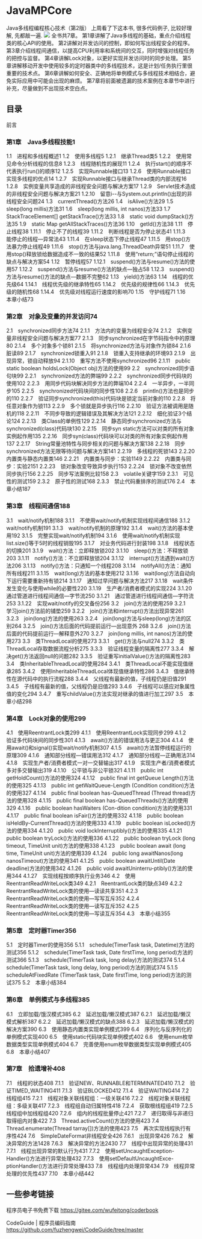# JavaMPCore
Java多线程编程核心技术（第2版）
上周看了下这本书, 很多代码例子, 比较好理解, 先都敲一遍.
![](image/2023-08-21-11-09-55.png)
全书共7章。
第1章讲解了Java多线程的基础，重点介绍线程类的核心API的使用。
第2讲解对并发访问的控制，即如何写出线程安全的程序。
第3章介绍线程间通信，以提高CPU利用率和系统间的交互，同时增强对线程任务的把控与监督。
第4章讲解Lock对象，以更好实现并发访问时的同步处理。
第5章讲解移动开发中使用较多的定时器类中的多线程技术，这是计划/任务执行里很重要的技术点。
第6章讲解如何安全、正确地将单例模式与多线程技术相结合，避免实际应用中可能会出现的麻烦。
第7章将前面被遗漏的技术案例在本章节中进行补充，尽量做到不出现技术空白点。


## 目录
前言
### 第1章　Java多线程技能1
1.1　进程和多线程概述1
1.2　使用多线程5
1.2.1　继承Thread类5
1.2.2　使用常见命令分析线程的信息8
1.2.3　线程随机性的展现11
1.2.4　执行start()的顺序不代表执行run()的顺序12
1.2.5　实现Runnable接口13
1.2.6　使用Runnable接口实现多线程的优点14
1.2.7　实现Runnable接口与继承Thread类的内部流程16
1.2.8　实例变量共享造成的非线程安全问题与解决方案17
1.2.9　Servlet技术造成的非线程安全问题与解决方案21
1.2.10　留意i--与System.out.println()出现的非线程安全问题24
1.3　currentThread()方法26
1.4　isAlive()方法29
1.5　sleep(long millis)方法31
1.6　sleep(long millis, int nanos)方法33
1.7　StackTraceElement[] getStackTrace()方法33
1.8　static void dumpStack()方法35
1.9　static Map getAllStackTraces()方法36
1.10　getId()方法38
1.11　停止线程38
1.11.1　停止不了的线程39
1.11.2　判断线程是否为停止状态41
1.11.3　能停止的线程—异常法43
1.11.4　在sleep状态下停止线程47
1.11.5　用stop()方法暴力停止线程49
1.11.6　stop()方法与java.lang.ThreadDeath异常51
1.11.7　使用stop()释放锁给数据造成不一致的结果52
1.11.8　使用“return;”语句停止线程的缺点与解决方案54
1.12　暂停线程57
1.12.1　suspend()方法与resume()方法的使用57
1.12.2　suspend()方法与resume()方法的缺点—独占58
1.12.3　suspend()方法与resume()方法的缺点—数据不完整62
1.13　yield()方法63
1.14　线程的优先级64
1.14.1　线程优先级的继承特性65
1.14.2　优先级的规律性66
1.14.3　优先级的随机性68
1.14.4　优先级对线程运行速度的影响70
1.15　守护线程71
1.16　本章小结73
### 第2章　对象及变量的并发访问74
2.1　synchronized同步方法74
2.1.1　方法内的变量为线程安全74
2.1.2　实例变量非线程安全问题与解决方案77
2.1.3　同步synchronized在字节码指令中的原理80
2.1.4　多个对象多个锁81
2.1.5　将synchronized方法与对象作为锁84
2.1.6　脏读89
2.1.7　synchronized锁重入91
2.1.8　锁重入支持继承的环境93
2.1.9　出现异常，锁自动释放94
2.1.10　重写方法不使用synchronized96
2.1.11　public static boolean holdsLock(Object obj)方法的使用99
2.2　synchronized同步语句块99
2.2.1　synchronized方法的弊端99
2.2.2　synchronized同步代码块的使用102
2.2.3　用同步代码块解决同步方法的弊端104
2.2.4　一半异步，一半同步105
2.2.5　synchronized代码块间的同步性108
2.2.6　println()方法也是同步的110
2.2.7　验证同步synchronized(this)代码块是锁定当前对象的110
2.2.8　将任意对象作为锁113
2.2.9　多个锁就是异步执行116
2.2.10　验证方法被调用是随机的118
2.2.11　不同步导致的逻辑错误及其解决方法121
2.2.12　细化验证3个结论124
2.2.13　类Class的单例性129
2.2.14　静态同步synchronized方法与synchronized(class)代码块130
2.2.15　同步syn static方法可以对类的所有对象实例起作用135
2.2.16　同步syn(class)代码块可以对类的所有对象实例起作用137
2.2.17　String常量池特性与同步相关的问题与解决方案138
2.2.18　同步synchronized方法无限等待问题与解决方案141
2.2.19　多线程的死锁143
2.2.20　内置类与静态内置类146
2.2.21　内置类与同步：实验1149
2.2.22　内置类与同步：实验2151
2.2.23　锁对象改变导致异步执行153
2.2.24　锁对象不改变依然同步执行156
2.2.25　同步写法案例比较158
2.3　volatile关键字159
2.3.1　可见性的测试159
2.3.2　原子性的测试168
2.3.3　禁止代码重排序的测试176
2.4　本章小结187
### 第3章　线程间通信188
3.1　wait/notify机制188
3.1.1　不使用wait/notify机制实现线程间通信188
3.1.2　wait/notify机制191
3.1.3　wait/notify机制的原理192
3.1.4　wait()方法的基本使用192
3.1.5　完整实现wait/notify机制194
3.1.6　使用wait/notify机制实现list.size()等于5时的线程销毁195
3.1.7　对业务代码进行封装198
3.1.8　线程状态的切换201
3.1.9　wait()方法：立即释放锁202
3.1.10　sleep()方法：不释放锁203
3.1.11　notify()方法：不立即释放锁204
3.1.12　interrupt()方法遇到wait()方法206
3.1.13　notify()方法：只通知一个线程208
3.1.14　notifyAll()方法：通知所有线程211
3.1.15　wait(long)方法的基本使用212
3.1.16　wait(long)方法自动向下运行需要重新持有锁214
3.1.17　通知过早问题与解决方法217
3.1.18　wait条件发生变化与使用while的必要性220
3.1.19　生产者/消费者模式的实现224
3.1.20　通过管道进行线程间通信—字节流250
3.1.21　通过管道进行线程间通信—字符流253
3.1.22　实现wait/notify的交叉备份256
3.2　join()方法的使用259
3.2.1　学习join()方法前的铺垫259
3.2.2　join()方法和interrupt()方法出现异常261
3.2.3　join(long)方法的使用263
3.2.4　join(long)方法与sleep(long)方法的区别264
3.2.5　join()方法后面的代码提前运行—出现意外 268
3.2.6　join()方法后面的代码提前运行—解释意外270
3.2.7　join(long millis, int nanos)方法的使用273
3.3　类ThreadLocal的使用273
3.3.1　get()方法与null274
3.3.2　类ThreadLocal存取数据流程分析275
3.3.3　验证线程变量的隔离性277
3.3.4　解决get()方法返回null的问题282
3.3.5　验证重写initialValue()方法的隔离性283
3.4　类InheritableThreadLocal的使用284
3.4.1　类ThreadLocal不能实现值继承285
3.4.2　使用InheritableThreadLocal体现值继承特性286
3.4.3　值继承特性在源代码中的执行流程288
3.4.4　父线程有最新的值，子线程仍是旧值291
3.4.5　子线程有最新的值，父线程仍是旧值293
3.4.6　子线程可以感应对象属性值的变化294
3.4.7　重写childValue()方法实现对继承的值进行加工297
3.5　本章小结298
### 第4章　Lock对象的使用299
4.1　使用ReentrantLock类299
4.1.1　使用ReentrantLock实现同步299
4.1.2　验证多代码块间的同步性301
4.1.3　await()方法的错误用法与更正304
4.1.4　使用await()和signal()实现wait/notify机制307
4.1.5　await()方法暂停线程运行的原理309
4.1.6　通知部分线程—错误用法312
4.1.7　通知部分线程—正确用法314
4.1.8　实现生产者/消费者模式一对一交替输出317
4.1.9　实现生产者/消费者模式多对多交替输出319
4.1.10　公平锁与非公平锁321
4.1.11　public int getHoldCount()方法的使用324
4.1.12　public final int getQueue Length()方法的使用325
4.1.13　public int getWaitQueue-Length (Condition condition)方法的使用327
4.1.14　public final boolean has-QueuedThread (Thread thread)方法的使用328
4.1.15　public final boolean has-QueuedThreads()方法的使用329
4.1.16　public boolean hasWaiters (Con-dition condition)方法的使用331
4.1.17　public final boolean isFair()方法的使用332
4.1.18　public boolean isHeldBy-CurrentThread()方法的使用333
4.1.19　public boolean isLocked()方法的使用334
4.1.20　public void lockInterruptibly()方法的使用335
4.1.21　public boolean tryLock()方法的使用336
4.1.22　public boolean tryLock (long timeout, TimeUnit unit)方法的使用338
4.1.23　public boolean await (long time, TimeUnit unit)方法的使用339
4.1.24　public long awaitNanos(long nanosTimeout)方法的使用341
4.1.25　public boolean awaitUntil(Date deadline)方法的使用342
4.1.26　public void awaitUninterru-ptibly()方法的使用344
4.1.27　实现线程按顺序执行业务346
4.2　使用ReentrantReadWriteLock类349
4.2.1　ReentrantLock类的缺点349
4.2.2　ReentrantReadWriteLock类的使用—读读共享351
4.2.3　ReentrantReadWriteLock类的使用—写写互斥352
4.2.4　ReentrantReadWriteLock类的使用—读写互斥352
4.2.5　ReentrantReadWriteLock类的使用—写读互斥354
4.3　本章小结355
### 第5章　定时器Timer356
5.1　定时器Timer的使用356
5.1.1　schedule(TimerTask task, Datetime)方法的测试356
5.1.2　schedule(TimerTask task, Date firstTime, long period)方法的测试366
5.1.3　schedule(TimerTask task, long delay)方法的测试374
5.1.4　schedule(TimerTask task, long delay, long period)方法的测试374
5.1.5　scheduleAtFixedRate (TimerTask task, Date firstTime, long period)方法的测试375
5.2　本章小结384
### 第6章　单例模式与多线程385
6.1　立即加载/饿汉模式385
6.2　延迟加载/懒汉模式387
6.2.1　延迟加载/懒汉模式解析387
6.2.2　延迟加载/懒汉模式的缺点388
6.2.3　延迟加载/懒汉模式的解决方案390
6.3　使用静态内置类实现单例模式399
6.4　序列化与反序列化的单例模式实现400
6.5　使用static代码块实现单例模式402
6.6　使用enum枚举数据类型实现单例模式404
6.7　完善使用enum枚举数据类型实现单例模式405
6.8　本章小结407
### 第7章　拾遗增补408
7.1　线程的状态408
7.1.1　验证NEW、RUNNABLE和TERMINATED410
7.1.2　验证TIMED_WAITING411
7.1.3　验证BLOCKED412
7.1.4　验证WAITING414
7.2　线程组415
7.2.1　线程对象关联线程组：一级关联416
7.2.2　线程对象关联线程组：多级关联417
7.2.3　线程组自动归属特性418
7.2.4　获取根线程组419
7.2.5　线程组中加线程组420
7.2.6　组内的线程批量停止421
7.2.7　递归取得与非递归取得组内对象422
7.3　Thread.activeCount()方法的使用423
7.4　Thread.enumerate(Thread tarray[])方法的使用423
7.5　再次实现线程执行有序性424
7.6　SimpleDateFormat非线程安全426
7.6.1　出现异常426
7.6.2　解决异常的方法1428
7.6.3　解决异常的方法2430
7.7　线程中出现异常的处理431
7.7.1　线程出现异常的默认行为431
7.7.2　使用setUncaughtException-Handler()方法进行异常处理432
7.7.3　使用setDefaultUncaughtExce-ptionHandler()方法进行异常处理433
7.8　线程组内处理异常434
7.9　线程异常处理的优先性437
7.10　本章小结442

## 一些参考链接
程序员电子书免费下载
https://gitee.com/wufeitong/coderbook

CodeGuide | 程序员编码指南
https://github.com/fuzhengwei/CodeGuide/tree/master